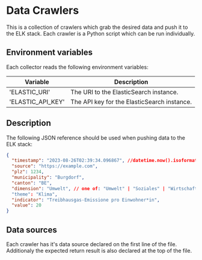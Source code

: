 # Data Crawlers

This is a collection of crawlers which grab the desired data and push it to the ELK stack. Each crawler is a Python script which can be run individually.

## Environment variables

Each collector reads the following environment variables:

| Variable          | Description                                 |
| ----------------- | ------------------------------------------- |
| 'ELASTIC_URI'     | The URI to the ElasticSearch instance.      |
| 'ELASTIC_API_KEY' | The API key for the ElasticSearch instance. |

## Description

The following JSON reference should be used when pushing data to the ELK stack:

```json
{
  "timestamp": "2023-08-26T02:39:34.096867", //datetime.now().isoformat(),
  "source": "https://example.com",
  "plz": 1234,
  "municipality": "Burgdorf",
  "canton": "BE",
  "dimension": "Umwelt", // one of: "Umwelt" | "Soziales" | "Wirtschaft"
  "theme": "Klima",
  "indicator": "Treibhausgas-Emissione pro Einwohner*in",
  "value": 20
}
```

## Data sources

Each crawler has it's data source declared on the first line of the file. Additionaly the expected return result is also declared at the top of the file.
